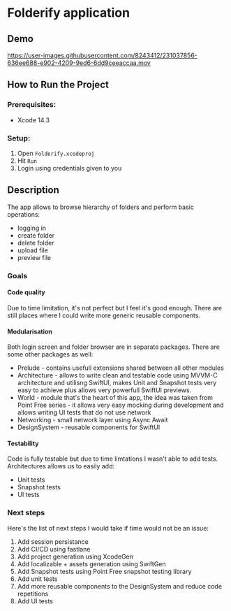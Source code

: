 # Folderify application

## Demo
https://user-images.githubusercontent.com/8243412/231037856-636ee688-e902-4209-9ed6-6dd9ceeaccaa.mov


## How to Run the Project

### Prerequisites:
- Xcode 14.3

### Setup:
1. Open `Folderify.xcodeproj`
2. Hit `Run`
3. Login using credentials given to you

## Description
The app allows to browse hierarchy of folders and perform basic operations:
* logging in
* create folder
* delete folder
* upload file
* preview file

### Goals
#### Code quality
Due to time limitation, it's not perfect but I feel it's good enough. There are still places where I could 
write more generic reusable components.

#### Modularisation
Both login screen and folder browser are in separate packages. There are some other packages as well:
* Prelude - contains usefull extensions shared between all other modules
* Architecture - allows to write clean and testable code using MVVM-C architecture and utilisng SwiftUI, 
makes Unit and Snapshot tests very easy to achieve plus allows very powerfull SwiftUI previews.
* World - module that's the heart of this app, the idea was taken from Point Free series - it allows very easy
mocking during development and allows writing UI tests that do not use network
* Networking - small network layer using Async Await
* DesignSystem - reusable components for SwiftUI

#### Testability
Code is fully testable but due to time limtations I wasn't able to add tests. Architectures allows us to easily add:
* Unit tests
* Snapshot tests
* UI tests

### Next steps
Here's the list of next steps I would take if time would not be an issue:
1. Add session persistance
2. Add CI/CD using fastlane
3. Add project generation using XcodeGen
4. Add localizable + assets generation using SwiftGen
5. Add Snapshot tests using Point Free snapshot testing library
6. Add unit tests
7. Add more reusable components to the DesignSystem and reduce code repetitions
8. Add UI tests
